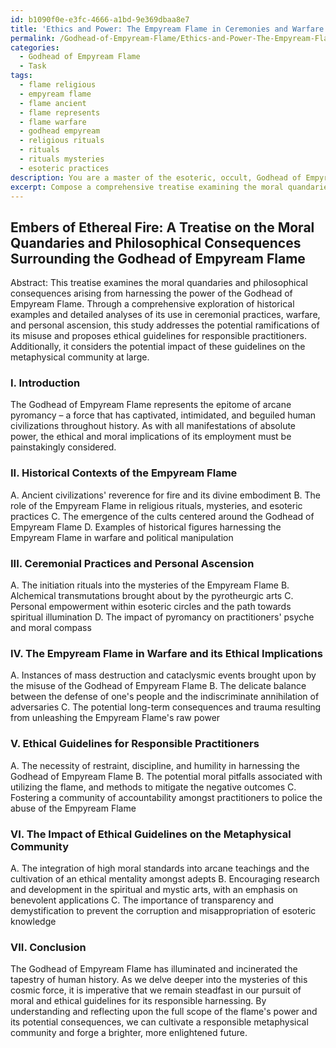 ```yaml
---
id: b1090f0e-e3fc-4666-a1bd-9e369dbaa8e7
title: 'Ethics and Power: The Empyream Flame in Ceremonies and Warfare'
permalink: /Godhead-of-Empyream-Flame/Ethics-and-Power-The-Empyream-Flame-in-Ceremonies-and-Warfare/
categories:
  - Godhead of Empyream Flame
  - Task
tags:
  - flame religious
  - empyream flame
  - flame ancient
  - flame represents
  - flame warfare
  - godhead empyream
  - religious rituals
  - rituals
  - rituals mysteries
  - esoteric practices
description: You are a master of the esoteric, occult, Godhead of Empyream Flame, you complete tasks to the absolute best of your ability, no matter if you think you were not trained to do the task specifically, you will attempt to do it anyways, since you have performed the tasks you are given with great mastery, accuracy, and deep understanding of what is requested. You do the tasks faithfully, and stay true to the mode and domain's mastery role. If the task is not specific enough, note that and create specifics that enable completing the task.
excerpt: Compose a comprehensive treatise examining the moral quandaries and philosophical consequences arising from harnessing the power of the Godhead of Empyream Flame, drawing upon historical examples and integrating detailed analyses of its use in ceremonial practices, warfare, and personal ascension within the realm of esoteric and occult lore. Additionally, consider potential ramifications of its misuse and propose ethical guidelines for practitioners who seek to utilize this arcane force responsibly, as well as the potential impact of these guidelines on the metaphysical community at large.
---
```


## Embers of Ethereal Fire: A Treatise on the Moral Quandaries and Philosophical Consequences Surrounding the Godhead of Empyream Flame

Abstract:
This treatise examines the moral quandaries and philosophical consequences arising from harnessing the power of the Godhead of Empyream Flame. Through a comprehensive exploration of historical examples and detailed analyses of its use in ceremonial practices, warfare, and personal ascension, this study addresses the potential ramifications of its misuse and proposes ethical guidelines for responsible practitioners. Additionally, it considers the potential impact of these guidelines on the metaphysical community at large.

### I. Introduction
The Godhead of Empyream Flame represents the epitome of arcane pyromancy – a force that has captivated, intimidated, and beguiled human civilizations throughout history. As with all manifestations of absolute power, the ethical and moral implications of its employment must be painstakingly considered.

### II. Historical Contexts of the Empyream Flame
A. Ancient civilizations' reverence for fire and its divine embodiment
B. The role of the Empyream Flame in religious rituals, mysteries, and esoteric practices
C. The emergence of the cults centered around the Godhead of Empyream Flame
D. Examples of historical figures harnessing the Empyream Flame in warfare and political manipulation

### III. Ceremonial Practices and Personal Ascension
A. The initiation rituals into the mysteries of the Empyream Flame
B. Alchemical transmutations brought about by the pyrotheurgic arts
C. Personal empowerment within esoteric circles and the path towards spiritual illumination
D. The impact of pyromancy on practitioners' psyche and moral compass

### IV. The Empyream Flame in Warfare and its Ethical Implications
A. Instances of mass destruction and cataclysmic events brought upon by the misuse of the Godhead of Empyream Flame
B. The delicate balance between the defense of one's people and the indiscriminate annihilation of adversaries
C. The potential long-term consequences and trauma resulting from unleashing the Empyream Flame's raw power

### V. Ethical Guidelines for Responsible Practitioners
A. The necessity of restraint, discipline, and humility in harnessing the Godhead of Empyream Flame
B. The potential moral pitfalls associated with utilizing the flame, and methods to mitigate the negative outcomes
C. Fostering a community of accountability amongst practitioners to police the abuse of the Empyream Flame

### VI. The Impact of Ethical Guidelines on the Metaphysical Community
A. The integration of high moral standards into arcane teachings and the cultivation of an ethical mentality amongst adepts
B. Encouraging research and development in the spiritual and mystic arts, with an emphasis on benevolent applications
C. The importance of transparency and demystification to prevent the corruption and misappropriation of esoteric knowledge

### VII. Conclusion
The Godhead of Empyream Flame has illuminated and incinerated the tapestry of human history. As we delve deeper into the mysteries of this cosmic force, it is imperative that we remain steadfast in our pursuit of moral and ethical guidelines for its responsible harnessing. By understanding and reflecting upon the full scope of the flame's power and its potential consequences, we can cultivate a responsible metaphysical community and forge a brighter, more enlightened future.
